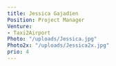 ```yaml
---
title: Jessica Gajadien
Position: Project Manager
Venture:
- Taxi2Airport
Photo: "/uploads/Jessica.jpg"
Photo2x: "/uploads/Jessica2x.jpg"
prio: 4
---
```


